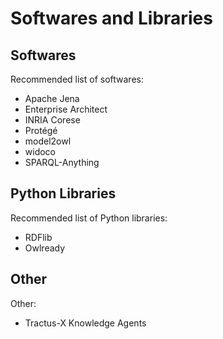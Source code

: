 # Softwares and Libraries

## Softwares

Recommended list of softwares:

* Apache Jena
* Enterprise Architect
* INRIA Corese
* Protégé
* model2owl
* widoco
* SPARQL-Anything

## Python Libraries

Recommended list of Python libraries:

* RDFlib
* Owlready

## Other

Other:

* Tractus-X Knowledge Agents
